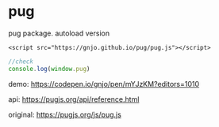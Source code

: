 # pug
pug package. autoload version
```
<script src="https://gnjo.github.io/pug/pug.js"></script>
```
```js
//check
console.log(window.pug)
```
demo: https://codepen.io/gnjo/pen/mYJzKM?editors=1010

api: https://pugjs.org/api/reference.html

original: https://pugjs.org/js/pug.js

